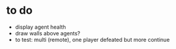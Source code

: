 # to do

* display agent health
* draw walls above agents?
* to test: multi (remote), one player defeated but more continue